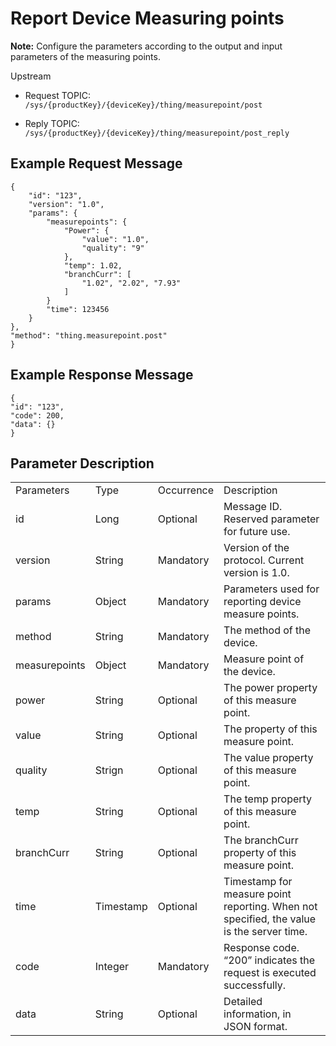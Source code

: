 # Report Device Measuring points

**Note:** Configure the parameters according to the output and input parameters of the measuring points.

Upstream
- Request TOPIC: `/sys/{productKey}/{deviceKey}/thing/measurepoint/post`

- Reply TOPIC: `/sys/{productKey}/{deviceKey}/thing/measurepoint/post_reply`

## Example Request Message

```
{
	"id": "123",
	"version": "1.0",
	"params": {
		"measurepoints": {
			"Power": {
				"value": "1.0",
				"quality": "9"
			},
			"temp": 1.02,
			"branchCurr": [
				"1.02", "2.02", "7.93"
			]
		}
		"time": 123456
	}
},
"method": "thing.measurepoint.post"
}

```

## Example Response Message

```
{
"id": "123",
"code": 200,
"data": {}
}

```

## Parameter Description

<table>
  <tr>
    <td>Parameters</td>
    <td>Type</td>
    <td>Occurrence </td>
    <td>Description</td>
  </tr>
  <tr>
    <td>id</td>
    <td>Long</td>
    <td>Optional </td>
    <td>Message ID. Reserved parameter for future use.</td>
  </tr>
  <tr>
    <td>version</td>
    <td>String</td>
    <td>Mandatory</td>
    <td>Version of the protocol. Current version is 1.0. </td>
  </tr>
  <tr>
    <td>params</td>
    <td>Object</td>
    <td>Mandatory</td>
    <td>Parameters used for reporting device measure points. </td>
  </tr>
  <tr>
    <td>method</td>
    <td>String</td>
    <td>Mandatory</td>
    <td>The method of the device.</td>
  </tr>
  <tr>
    <td>measurepoints</td>
    <td>Object</td>
    <td>Mandatory</td>
    <td>Measure point of the device.</td>
  </tr>
  <tr>
    <td>power</td>
    <td>String</td>
    <td>Optional</td>
    <td>The power property of this measure point.</td>
  </tr>
  <tr>
    <td>value</td>
    <td>String</td>
    <td>Optional</td>
    <td>The property of this measure point.</td>
  </tr>
  <tr>
    <td>quality</td>
    <td>Strign</td>
    <td>Optional</td>
    <td>The value property of this measure point.</td>
  </tr>
  <tr>
    <td>temp</td>
    <td>String</td>
    <td>Optional</td>
    <td>The temp property of this measure point.</td>
  </tr>
  <tr>
    <td>branchCurr</td>
    <td>String</td>
    <td>Optional</td>
    <td>The branchCurr property of this measure point.</td>
  </tr>
  <tr>
    <td>time</td>
    <td>Timestamp</td>
    <td>Optional</td>
    <td>Timestamp for measure point reporting. When not specified, the value is the server time.</td>
  </tr>
  <tr>
    <td>code</td>
    <td>Integer</td>
    <td>Mandatory</td>
    <td>Response code. &ldquo;200&rdquo; indicates the request is executed successfully. </td>
  </tr>
  <tr>
    <td>data</td>
    <td>String</td>
    <td>Optional </td>
    <td>Detailed information, in JSON format.</td>
  </tr>
</table>
